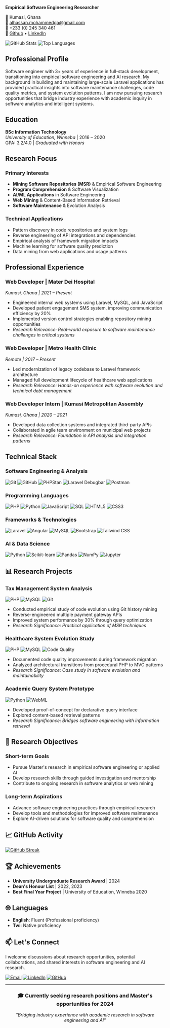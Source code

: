 **Empirical Software Engineering Researcher**

📍 Kumasi, Ghana  
📧 alhassan.mohammedga@gmail.com  
📱 +233 (0) 245 340 461  
🔗 [Github](https://github.com/bigboss200535) • [LinkedIn](https://www.linkedin.com/in/mohammed-alhassan-b0985a292/)

![GitHub Stats](https://github-readme-stats.vercel.app/api?username=bigboss200535&show_icons=true&theme=default&hide_border=true)
![Top Languages](https://github-readme-stats.vercel.app/api/top-langs/?username=bigboss200535&layout=compact&theme=default&hide_border=true)

## Professional Profile

Software engineer with 3+ years of experience in full-stack development, transitioning into empirical software engineering and AI research. My background in building and maintaining large-scale Laravel applications has provided practical insights into software maintenance challenges, code quality metrics, and system evolution patterns. I am now pursuing research opportunities that bridge industry experience with academic inquiry in software analytics and intelligent systems.

## Education

**BSc Information Technology**  
*University of Education, Winneba* | 2016 – 2020  
GPA: 3.2/4.0 | *Graduated with Honors*

## Research Focus

### Primary Interests
- **Mining Software Repositories (MSR)** & Empirical Software Engineering
- **Program Comprehension** & Software Visualization
- **AI/ML Applications** in Software Engineering
- **Web Mining** & Content-Based Information Retrieval
- **Software Maintenance** & Evolution Analysis

### Technical Applications
- Pattern discovery in code repositories and system logs
- Reverse engineering of API integrations and dependencies
- Empirical analysis of framework migration impacts
- Machine learning for software quality prediction
- Data mining from web applications and usage patterns

## Professional Experience

### **Web Developer** | Mater Dei Hospital
*Kumasi, Ghana | 2021 – Present*

- Engineered internal web systems using Laravel, MySQL, and JavaScript
- Developed patient engagement SMS system, improving communication efficiency by 20%
- Implemented version control strategies enabling repository mining opportunities
- *Research Relevance: Real-world exposure to software maintenance challenges in critical systems*

### **Web Developer** | Metro Health Clinic
*Remote | 2017 – Present*

- Led modernization of legacy codebase to Laravel framework architecture
- Managed full development lifecycle of healthcare web applications
- *Research Relevance: Hands-on experience with software evolution and technical debt management*

### **Web Developer Intern** | Kumasi Metropolitan Assembly
*Kumasi, Ghana | 2020 – 2021*

- Developed data collection systems and integrated third-party APIs
- Collaborated in agile team environment on municipal web projects
- *Research Relevance: Foundation in API analysis and integration patterns*

## Technical Stack

### **Software Engineering & Analysis**
![Git](https://img.shields.io/badge/Git-F05032?style=flat&logo=git&logoColor=white)
![GitHub](https://img.shields.io/badge/GitHub-181717?style=flat&logo=github&logoColor=white)
![PHPStan](https://img.shields.io/badge/PHPStan-8C5FD3?style=flat)
![Laravel Debugbar](https://img.shields.io/badge/Laravel_Debugbar-FF2D20?style=flat&logo=laravel&logoColor=white)
![Postman](https://img.shields.io/badge/Postman-FF6C37?style=flat&logo=postman&logoColor=white)

### **Programming Languages**
![PHP](https://img.shields.io/badge/PHP-777BB4?style=flat&logo=php&logoColor=white)
![Python](https://img.shields.io/badge/Python-3776AB?style=flat&logo=python&logoColor=white)
![JavaScript](https://img.shields.io/badge/JavaScript-F7DF1E?style=flat&logo=javascript&logoColor=black)
![SQL](https://img.shields.io/badge/SQL-4479A1?style=flat&logo=mysql&logoColor=white)
![HTML5](https://img.shields.io/badge/HTML5-E34F26?style=flat&logo=html5&logoColor=white)
![CSS3](https://img.shields.io/badge/CSS3-1572B6?style=flat&logo=css3&logoColor=white)

### **Frameworks & Technologies**
![Laravel](https://img.shields.io/badge/Laravel-FF2D20?style=flat&logo=laravel&logoColor=white)
![Angular](https://img.shields.io/badge/Angular-DD0031?style=flat&logo=angular&logoColor=white)
![MySQL](https://img.shields.io/badge/MySQL-4479A1?style=flat&logo=mysql&logoColor=white)
![Bootstrap](https://img.shields.io/badge/Bootstrap-7952B3?style=flat&logo=bootstrap&logoColor=white)
![Tailwind CSS](https://img.shields.io/badge/Tailwind_CSS-38B2AC?style=flat&logo=tailwind-css&logoColor=white)

### **AI & Data Science**
![Python](https://img.shields.io/badge/Python-3776AB?style=flat&logo=python&logoColor=white)
![Scikit-learn](https://img.shields.io/badge/Scikit--learn-F7931E?style=flat&logo=scikit-learn&logoColor=white)
![Pandas](https://img.shields.io/badge/Pandas-150458?style=flat&logo=pandas&logoColor=white)
![NumPy](https://img.shields.io/badge/NumPy-013243?style=flat&logo=numpy&logoColor=white)
![Jupyter](https://img.shields.io/badge/Jupyter-F37626?style=flat&logo=jupyter&logoColor=white)

## 📊 Research Projects

### **Tax Management System Analysis**
![PHP](https://img.shields.io/badge/PHP-Laravel-777BB4?style=flat&logo=php&logoColor=white)
![MySQL](https://img.shields.io/badge/MySQL-Database-4479A1?style=flat&logo=mysql&logoColor=white)
![Git](https://img.shields.io/badge/Git-MSR_Analysis-F05032?style=flat&logo=git&logoColor=white)

- Conducted empirical study of code evolution using Git history mining
- Reverse-engineered multiple payment gateway APIs
- Improved system performance by 30% through query optimization
- *Research Significance: Practical application of MSR techniques*

### **Healthcare System Evolution Study**
![PHP](https://img.shields.io/badge/PHP-Laravel-777BB4?style=flat&logo=php&logoColor=white)
![MySQL](https://img.shields.io/badge/MySQL-Database-4479A1?style=flat&logo=mysql&logoColor=white)
![Code Quality](https://img.shields.io/badge/Code_Quality-Metrics-2496ED?style=flat)

- Documented code quality improvements during framework migration
- Analyzed architectural transitions from procedural PHP to MVC patterns
- *Research Significance: Case study in software evolution and maintainability*

### **Academic Query System Prototype**
![Python](https://img.shields.io/badge/Python-Data_Mining-3776AB?style=flat&logo=python&logoColor=white)
![WebML](https://img.shields.io/badge/WebML-Inspired-FF6B6B?style=flat)

- Developed proof-of-concept for declarative query interface
- Explored content-based retrieval patterns
- *Research Significance: Bridges software engineering with information retrieval*

## 🎯 Research Objectives

### Short-term Goals
- Pursue Master's research in empirical software engineering or applied AI
- Develop research skills through guided investigation and mentorship
- Contribute to ongoing research in software analytics or web mining

### Long-term Aspirations
- Advance software engineering practices through empirical research
- Develop tools and methodologies for improved software maintenance
- Explore AI-driven solutions for software quality and comprehension

## 📈 GitHub Activity

[![GitHub Streak](https://streak-stats.demolab.com/?user=bigboss200535&theme=default)](https://git.io/streak-stats)

## 🏆 Achievements

- **University Undergraduate Research Award** | 2024
- **Dean's Honour List** | 2022, 2023
- **Best Final Year Project** | University of Education, Winneba 2020

## 🌐 Languages

- **English**: Fluent (Professional proficiency)
- **Twi**: Native proficiency

## 📫 Let's Connect

I welcome discussions about research opportunities, potential collaborations, and shared interests in software engineering and AI research.

[![Email](https://img.shields.io/badge/Email-alhassan.mohammedga@gmail.com-D14836?style=for-the-badge&logo=gmail&logoColor=white)](mailto:alhassan.mohammedga@gmail.com)
[![LinkedIn](https://img.shields.io/badge/LinkedIn-Connect-0A66C2?style=for-the-badge&logo=linkedin&logoColor=white)](#)
[![GitHub](https://img.shields.io/badge/GitHub-Follow-181717?style=for-the-badge&logo=github&logoColor=white)](https://github.com/bigboss200535)

---

<div align="center">

### 🎓 Currently seeking research positions and Master's opportunities for 2024

*"Bridging industry experience with academic research in software engineering and AI"*

</div>
